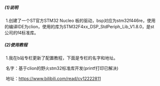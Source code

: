 ##### (1)说明

​		1.创建了一个ST官方STM32 Nucleo 板的驱动，bsp对应为stm32f446re，使用的编译IDE为clion，使用的库为STM32F4xx_DSP_StdPeriph_Lib_V1.8.0，是st公司的f4标准库。



##### (2)使用教程

​		1.我在b站专栏更新了配置教程，下面是专栏的名字和地址。

​			名字：基于clion的野火stm32标准库开发(printf打印已解决)

​			地址：https://www.bilibili.com/read/cv12222811

